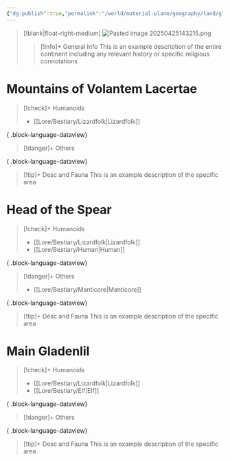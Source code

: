 ```yaml
---
{"dg-publish":true,"permalink":"/world/material-plane/geography/land/gladenlil/"}
---
```


>[!blank|float-right-medium]
>![Pasted image 20250425143215.png](/img/user/z_Assets/Pasted%20image%2020250425143215.png)
>
>>[!info]+ General Info
>>This is an example description of the entire continent including any relevant history or specific religious connotations 

# Mountains of Volantem Lacertae

>[!check]+ Humanoids
> - [[Lore/Bestiary/Lizardfolk\|Lizardfolk]]
> 
{ .block-language-dataview}

>[!danger]+ Others
> 
{ .block-language-dataview}

>[!tip]+ Desc and Fauna
>This is an example description of the specific area


# Head of the Spear

>[!check]+ Humanoids
> - [[Lore/Bestiary/Lizardfolk\|Lizardfolk]]
> - [[Lore/Bestiary/Human\|Human]]
> 
{ .block-language-dataview}

>[!danger]+ Others
> - [[Lore/Bestiary/Manticore\|Manticore]]
> 
{ .block-language-dataview}

>[!tip]+ Desc and Fauna
>This is an example description of the specific area


# Main Gladenlil

>[!check]+ Humanoids
> - [[Lore/Bestiary/Lizardfolk\|Lizardfolk]]
> - [[Lore/Bestiary/Elf\|Elf]]
> 
{ .block-language-dataview}

>[!danger]+ Others
> 
{ .block-language-dataview}

>[!tip]+ Desc and Fauna
>This is an example description of the specific area

